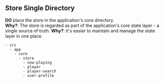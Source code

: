 ## Store Single Directory
**DO** place the store in the application's core directory.  
**Why?**: The store is regarded as part of the application's core state layer - a single source of truth.
**Why?**: it's easier to maintain and manage the state layer in one place.

```
- src
  - app
    - core
      - store
        - now-playing
        - player
        - player-search
        - user-profile
```